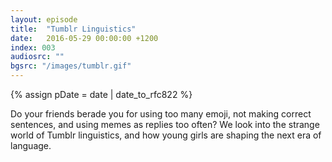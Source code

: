 ```yaml
---
layout: episode
title:  "Tumblr Linguistics"
date:   2016-05-29 00:00:00 +1200
index: 003
audiosrc: ""
bgsrc: "/images/tumblr.gif"
---
```

{% assign pDate = date | date_to_rfc822 %}

Do your friends berade you for using too many emoji, not making correct sentences, and using memes as replies too often? We look into the strange world of Tumblr linguistics, and how young girls are shaping the next era of language.
